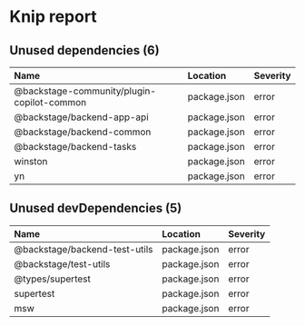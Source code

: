 # Knip report

## Unused dependencies (6)

| Name                                       | Location     | Severity |
| :----------------------------------------- | :----------- | :------- |
| @backstage-community/plugin-copilot-common | package.json | error    |
| @backstage/backend-app-api                 | package.json | error    |
| @backstage/backend-common                  | package.json | error    |
| @backstage/backend-tasks                   | package.json | error    |
| winston                                    | package.json | error    |
| yn                                         | package.json | error    |

## Unused devDependencies (5)

| Name                          | Location     | Severity |
| :---------------------------- | :----------- | :------- |
| @backstage/backend-test-utils | package.json | error    |
| @backstage/test-utils         | package.json | error    |
| @types/supertest              | package.json | error    |
| supertest                     | package.json | error    |
| msw                           | package.json | error    |
